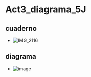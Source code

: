 # Act3_diagrama_5J
## cuaderno
- ![IMG_2116](https://github.com/user-attachments/assets/807e07b1-2d0e-4e5e-bdef-f2625d6ed2dd)

## diagrama
- ![image](https://github.com/user-attachments/assets/86e6a5cf-6ce6-4275-a268-aa741ed877f4)

